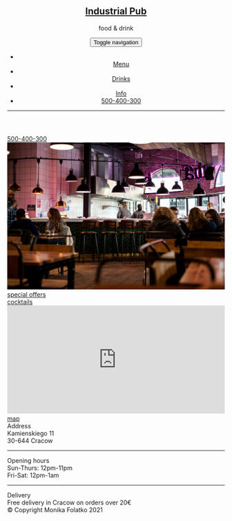 <!doctype html>
<html>
<head>
	<meta charset="utf-8">
	<meta http-equiv="X-UA-Compatible" content="IE=edge">
	<meta name="viewport" content="width=device-width, initial-scale=1">
	<title>Industrial Pub</title>
	<link rel="stylesheet" href="css/bootstrap.min.css">
	<link rel="stylesheet" href="css/styles.css">
	<link rel="preconnect" href="https://fonts.gstatic.com">
	<link href="https://fonts.googleapis.com/css2?family=Xanh+Mono&display=swap" rel="stylesheet" type="text/css">
</head>
<body>
	<header>
		<nav id="header-nav" class="navbar navbar-default">
			<div class="container">
				<div class="navbar-header">
					<a href="index.html" class="pull-left visible-sm visible-md visible-lg">
						<div id="logo-img"></div>
					</a>
					<div class="navbar-brand">
						<a href="index.html"><h1>Industrial Pub</h1></a>
						<p>food & drink</p>
					</div>
					<!--button for small devices only-->
					<button type="button" class="navbar-toggle" data-toggle="collapse" data-target="#collapsable-nav" aria-expanded="false">
       					<span class="sr-only">Toggle navigation</span>
        				<span class="icon-bar"></span>
        				<span class="icon-bar"></span>
        				<span class="icon-bar"></span>
      				</button>
				</div>
				<div id="collapsable-nav" class="collapse navbar-collapse">
					<ul id="nav-list" class="nav navbar-nav navbar-right">
						<li>
							<a href="menu.html">
								<span class="glyphicon glyphicon-cutlery" aria-hidden="true"></span><br class="hidden-xs">Menu</a>
						</li>
						<li>
							<a href="drinks.html">
								<span class="glyphicon glyphicon-glass" aria-hidden="true"></span><br class="hidden-xs">Drinks</a>
						</li>
						<li>
							<a href="info.html">
								<span class="glyphicon glyphicon-info-sign" aria-hidden="true"></span><br class="hidden-xs">Info</a>
						</li>
						<li id="phone" class="hidden-xs pull-right">
							<a href="tel:500-400-300">
								<span class="glyphicon glyphicon-earphone"></span><span class="text-center"> 500-400-300</span></a>
						</li>
					</ul>
				</div>
			</div>
		</nav><hr>
	</header>
	<div id="call-btn" class="visible-xs">
		<a class="btn" href="tel:500-400-300">
			<span class="glyphicon glyphicon-earphone"></span> 500-400-300</a>
	</div>
	<div id="main-content" class="container">
		<div class="jumbotron">
			<img src="pics/marco-chilese-Gprl8lDVR9c-unsplash-1920px.jpg" alt="Picture of the restaurant" class="img-responsive visible-xs">
		</div>
		<div class="row">
			<div class="col-md-4 col-sm-6 col-xs-12">
				<a href="offers.html"><div id="specials-tile" class="row-element"><span>special offers</span></div></a>
			</div>
			<div class="col-md-4 col-sm-6 col-xs-12">
				<a href="cocktails.html"><div id="drinks-tile" class="row-element"><span>cocktails</span></div></a>
			</div>
			<div class="col-md-4 col-sm-12 col-xs-12">
				<a href="https://goo.gl/maps/esEFAN3M8DCdvZmZ9" target="_blank">
					<div id="map-tile" class="row-element">
					<iframe src="https://www.google.com/maps/embed?pb=!1m18!1m12!1m3!1d6650.23929364031!2d19.941065814260856!3d50.0110233707956!2m3!1f0!2f0!3f0!3m2!1i1024!2i768!4f13.1!3m3!1m2!1s0x0%3A0x361056e30c510504!2sBonarka%20City%20Center!5e0!3m2!1spl!2spl!4v1612038436707!5m2!1spl!2spl" width="100%" height="250" frameborder="0" style="border:0;" allowfullscreen="" aria-hidden="false" tabindex="0"></iframe><span>map</span></div></a>
			</div>
		</div>
	</div>
	<footer class="panel-footer">
		<div class="container">
			<div class="row">
				<section id="address" class="col-sm-4">
					<span>Address</span><br>
						Kamienskiego 11<br>
						30-644 Cracow
						<hr class="visible-xs">
				</section>
				<section id="hours" class="col-sm-4">
					<span>Opening hours</span><br>
						Sun-Thurs: 12pm-11pm<br>
						Fri-Sat: 12pm-1am
						<hr class="visible-xs">
				</section>
				<section id="delivery" class="col-sm-4">
					<span>Delivery</span><br>
					Free delivery in Cracow on orders over 20&euro;
				</section>
			</div>
			<div class="text-center">&copy; Copyright Monika Folatko 2021</div>
		</div>
	</footer>
	<script src="js/jquery-2.1.4.min.js"></script>
	<script src="js/bootstrap.min.js"></script>
	<script src="js/script.js"></script>
</body>
</html>